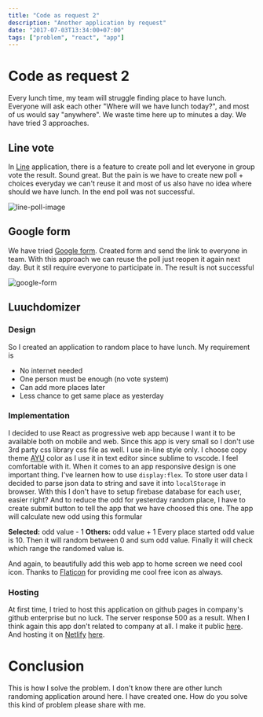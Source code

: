 ```yaml
---
title: "Code as request 2"
description: "Another application by request"
date: "2017-07-03T13:34:00+07:00"
tags: ["problem", "react", "app"]
---
```

# Code as request 2
Every lunch time, my team will struggle finding place to have lunch. Everyone will ask each other "Where will we have lunch today?", and most of us would say "anywhere". We waste time here up to minutes a day. We have tried 3 approaches.

## Line vote
In [Line](http://line.me) application, there is a feature to create poll and let everyone in group vote the result. Sound great. But the pain is we have to create new poll + choices everyday we can't reuse it and most of us also have no idea where should we have lunch. In the end poll was not successful.

![line-poll-image](http://)

## Google form
We have tried [Google form](https://form.google.com). Created form and send the link to everyone in team. With this approach we can reuse the poll just reopen it again next day. But it stil require everyone to participate in. The result is not successful

![google-form](http://)

## Luuchdomizer
### Design
So I created an application to random place to have lunch. My requirement is
- No internet needed
- One person must be enough (no vote system)
- Can add more places later
- Less chance to get same place as yesterday

### Implementation
I decided to use React as progressive web app because I want it to be available both on mobile and web. Since this app is very small so I don't use 3rd party css library css file as well. I use in-line style only. I choose copy theme [AYU](http://github.com/ayutheme) color as I use it in text editor since sublime to vscode. I feel comfortable with it. When it comes to an app responsive design is one important thing. I've learnen how to use `display:flex`. To store user data I decided to parse json data to string and save it into `localStorage` in browser. With this I don't have to setup firebase database for each user, easier right? And to reduce the odd for yesterday random place, I have to create submit button to tell the app that we have choosed this one. The app will calculate new odd using this formular 

**Selected:** odd value - 1
**Others:** odd value + 1
Every place started odd value is 10. Then it will random between 0 and sum odd value. Finally it will check which range the randomed value is.

And again, to beautifully add this web app to home screen we need cool icon. Thanks to [Flaticon](http://flaticon.com) for providing me cool free icon as always. 

### Hosting
At first time, I tried to host this application on github pages in company's github enterprise but no luck. The server response 500 as a result. When I think again this app don't related to company at all. I make it public [here](http://github.com/serm-tape/lunchdomizer). And hosting it on [Netlify](http://netlify.com) [here](http://lunchdomizer.netlify.com).

# Conclusion
This is how I solve the problem. I don't know there are other lunch randoming application around here. I have created one. How do you solve this kind of problem please share with me.